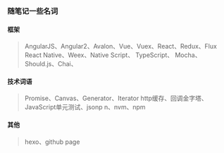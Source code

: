 ### 随笔记一些名词

#### 框架
> AngularJS、Angular2、Avalon、Vue、Vuex、React、Redux、Flux
> React Native、Weex、Native Script、
> TypeScript、
> Mocha、Should.js、Chai、

#### 技术词语
> Promise、Canvas、Generator、Iterator
> http缓存、回调金字塔、JavaScript单元测试、jsonp
> n、nvm、npm

#### 其他
> hexo、github page